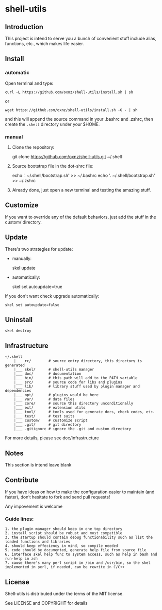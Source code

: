 shell-utils
===========

Introduction
------------

This project is intend to serve you a bunch of convenient stuff include alias,
functions, etc., which makes life easier.

Install
-------

### automatic

Open terminal and type:

	curl -L https://github.com/oxnz/shell-utils/install.sh | sh

or

	wget https://github.com/oxnz/shell-utils/install.sh -O - | sh

and this will append the source command in your .bashrc and .zshrc, then create
the `.shell` directory under your $HOME.

### manual

1. Clone the repository:

	git clone https://github.com/oxnz/shell-utils.git ~/.shell

2. Source bootstrap file in the dot-shrc file:

	echo '. ~/.shell/bootstrap.sh' >> ~/.bashrc
	echo '. ~/.shell/bootstrap.sh' >> ~/.zshrc

3. Already done, just open a new terminal and testing the amazing stuff.

Customize
---------

If you want to override any of the default behaviors, just add the stuff in the custom/ directory.

Update
------

There's two strategies for update:

* manually:

	skel update

* automatically:

	skel set autoupdate=true

If you don't want check upgrade automatically:

	skel set autoupdate=false

Uninstall
---------

	skel destroy

Infrastructure
--------------

```
~/.shell
	|___ rc/		# source entry directory, this directory is generated
	|___ skel/		# shell-utils manager
	|___ doc/		# documentation
	|___ bin/		# this path will add to the PATH variable
	|___ src/		# source code for libs and plugins
	|___ lib/		# library stuff used by plugin manager and dependencies
	|___ opt/		# plugins would be here
	|___ var/		# data files
	|___ core/		# source this directory unconditionally
	|___ ext/		# extension utils
	|___ tool/		# tools used for generate docs, check codes, etc.
	|___ test/		# test suits
	|___ custom/	# customize script
	|___ .git/		# git directory
	|___ .gitignore	# ignore the .git and custom directory
```

For more details, please see doc/infrastructure

Notes
-----

This section is intend leave blank

Contribute
----------

If you have ideas on how to make the configuration easier to maintain (and faster), don’t hesitate to fork and send pull requests!

Any impovement is welcome

### Guide lines:
	1. the plugin manager should keep in one top directory
	2. install script should be robust and most compatible
	3. the startup should contain debug functionability such as list the loaded functions and libraries
	4. should keep effeciency in mind, so compile needed
	5. code should be documented, generate help file from source file
	6. interface skel help func to system access, such as help in bash and run-help in zsh
	7. cause there's many perl script in /bin and /usr/bin, so the skel implemented in perl, if needed, can be rewrite in C/C++

License
-------

Shell-utils is distributed under the terms of the MIT license.

See LICENSE and COPYRIGHT for details
